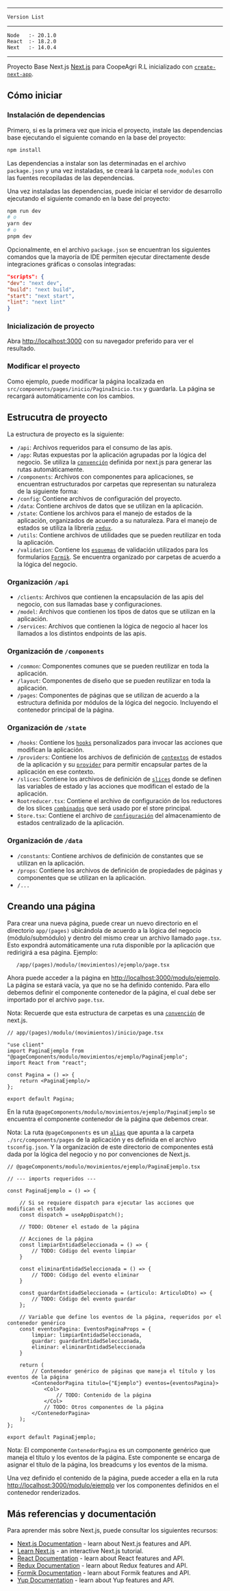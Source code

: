 ------------------------
    Version List
------------------------

    Node   :- 20.1.0
    React  :- 18.2.0
    Next   :- 14.0.4

------------------------

Proyecto Base Next.js [Next.js](https://nextjs.org/) para CoopeAgri R.L inicializado
con [`create-next-app`](https://github.com/vercel/next.js/tree/canary/packages/create-next-app).

## Cómo iniciar

### Instalación de dependencias

Primero, si es la primera vez que inicia el proyecto, instale las dependencias base ejecutando el siguiente comando en
la base del proyecto:

```bash
npm install
```

Las dependencias a instalar son las determinadas en el archivo `package.json` y una vez instaladas, se creará la
carpeta `node_modules` con las fuentes recopiladas de las dependencias.

Una vez instaladas las dependencias, puede iniciar el servidor de desarrollo ejecutando el siguiente comando en la base
del proyecto:

```bash
npm run dev
# o
yarn dev
# o
pnpm dev
```

Opcionalmente, en el archivo `package.json` se encuentran los siguientes comandos que la mayoría de IDE permiten
ejecutar directamente desde integraciones gráficas o consolas integradas:

```json
"scripts": {
"dev": "next dev",
"build": "next build",
"start": "next start",
"lint": "next lint"
}
```

### Inicialización de proyecto

Abra [http://localhost:3000](http://localhost:3000) con su navegador preferido para ver el resultado.

### Modificar el proyecto

Como ejemplo, puede modificar la página localizada en `src/components/pages/inicio/PaginaInicio.tsx` y guardarla. La
página se recargará automáticamente con los cambios.

## Estrucutra de proyecto

La estructura de proyecto es la siguiente:

- `/api`: Archivos requeridos para el consumo de las apis.
- `/app`: Rutas expuestas por la aplicación agrupadas por la lógica del negocio. Se utiliza
  la [`convención`](https://nextjs.org/docs/app/building-your-application/routing/defining-routes) definida por next.js
  para generar las rutas automáticamente.
- `/components`: Archivos con componentes para aplicaciones, se encuentran estructurados por carpetas que representan su
  naturaleza de la siguiente forma:
- `/config`: Contiene archivos de configuración del proyecto.
- `/data`: Contiene archivos de datos que se utilizan en la aplicación.
- `/state`: Contiene los archivos para el manejo de estados de la aplicación, organizados de acuerdo a su naturaleza.
  Para el manejo de estados se utiliza la librería [`redux`](https://react-redux.js.org/).
- `/utils`: Contiene archivos de utilidades que se pueden reutilizar en toda la aplicación.
- `/validation`: Contiene los [`esquemas`](https://yup-docs.vercel.app/docs/typescript) de validación utilizados para
  los formularios [`Formik`](https://formik.org/docs/guides/validation). Se encuentra organizado por carpetas de acuerdo
  a la lógica del negocio.

### Organización `/api`

- `/clients`: Archivos que contienen la encapsulación de las apis del negocio, con sus llamadas base y configuraciones.
- `/model`: Archivos que contienen los tipos de datos que se utilizan en la aplicación.
- `/services`: Archivos que contienen la lógica de negocio al hacer los llamados a los distintos endpoints de las apis.

### Organización de `/components`

- `/common`: Componentes comunes que se pueden reutilizar en toda la aplicación.
- `/layout`: Componentes de diseño que se pueden reutilizar en toda la aplicación.
- `/pages`: Componentes de páginas que se utilizan de acuerdo a la estructura definida por módulos de la lógica del
  negocio. Incluyendo el contenedor principal de la página.

### Organización de `/state`

- `/hooks`: Contiene los [`hooks`](https://react-redux.js.org/api/hooks) personalizados para invocar las acciones que
  modifican la aplicación.
- `/providers`: Contiene los archivos de definición
  de [`contextos`](https://react-redux.js.org/using-react-redux/accessing-store#multiple-stores) de estados de la
  aplicación y su [`provider`](https://react-redux.js.org/api/provider) para permitir encapsular partes de la aplicación
  en ese contexto.
- `/slices`: Contiene los archivos de definición
  de [`slices`](https://react-redux.js.org/tutorials/typescript-quick-start#define-slice-state-and-action-types) donde
  se definen las variables de estado y las acciones que modifican el estado de la aplicación.
- `Rootreducer.tsx`: Contiene el archivo de configuración de los reductores de los
  slices [`combinados`](https://redux.js.org/api/combinereducers/) que será usado por el store principal.
- `Store.tsx`: Contiene el archivo
  de [`configuración`](https://react-redux.js.org/using-react-redux/usage-with-typescript) del almacenamiento de estados
  centralizado de la aplicación.

### Organización de `/data`

- `/constants`: Contiene archivos de definición de constantes que se utilizan en la aplicación.
- `/props`: Contiene los archivos de definición de propiedades de páginas y componentes que se utilizan en la
  aplicación.
- `/...`

## Creando una página

Para crear una nueva página, puede crear un nuevo directorio en el directorio `app/(pages)` ubicándola de acuerdo a la
lógica del negocio (módulo/submódulo) y dentro del mismo crear un archivo llamado `page.tsx`. Esto expondrá
automáticamente una ruta disponible por la aplicación que redirigirá a esa página. Ejemplo:

```
   /app/(pages)/modulo/(movimientos)/ejemplo/page.tsx
```

Ahora puede acceder a la página en [http://localhost:3000/modulo/ejemplo](http://localhost:3000/inicio). La página se
estará
vacía, ya que no se ha definido contenido. Para ello debemos definir el componente contenedor de la página, el cual debe
ser importado por el archivo `page.tsx`.

Nota: Recuerde que esta estructura de carpetas es
una [`convención`](https://nextjs.org/docs/app/building-your-application/routing/defining-routes) de next.js.

```tsx
// app/(pages)/modulo/(movimientos)/inicio/page.tsx

"use client"
import PaginaEjemplo from "@pageComponents/modulo/movimientos/ejemplo/PaginaEjemplo";
import React from "react";

const Pagina = () => {
    return <PaginaEjemplo/>
};

export default Pagina;
```

En la ruta `@pageComponents/modulo/movimientos/ejemplo/PaginaEjemplo` se encuentra el componente contenedor de la página
que debemos crear.

Nota: La ruta `@pageComponents` es un [`alias`](https://nextjs.org/docs/advanced-features/module-path-aliases) que
apunta a la carpeta `./src/components/pages` de la aplicación y es definida en el archivo `tsconfig.json`. Y la
organización de este directorio de componentes está dada por la lógica del negocio y no por convenciones de Next.js.

```tsx
// @pageComponents/modulo/movimientos/ejemplo/PaginaEjemplo.tsx

// --- imports requeridos ---

const PaginaEjemplo = () => {

    // Si se requiere dispatch para ejecutar las acciones que modifican el estado
    const dispatch = useAppDispatch();

    // TODO: Obtener el estado de la página

    // Acciones de la página
    const limpiarEntidadSeleccionada = () => {
        // TODO: Código del evento limpiar
    }

    const eliminarEntidadSeleccionada = () => {
        // TODO: Código del evento eliminar
    }

    const guardarEntidadSeleccionada = (articulo: ArticuloDto) => {
        // TODO: Código del evento guardar
    };

    // Variable que define los eventos de la página, requeridos por el contenedor genérico
    const eventosPagina: EventosPaginaProps = {
        limpiar: limpiarEntidadSeleccionada,
        guardar: guardarEntidadSeleccionada,
        eliminar: eliminarEntidadSeleccionada
    }

    return (
        // Contenedor genérico de páginas que maneja el título y los eventos de la página
        <ContenedorPagina titulo={"Ejemplo"} eventos={eventosPagina}>
            <Col>
                // TODO: Contenido de la página
            </Col>
            // TODO: Otros componentes de la página
        </ContenedorPagina>
    );
};

export default PaginaEjemplo;
```

Nota: El componente `ContenedorPagina` es un componente genérico que maneja el título y los eventos de la página. Este
componente se encarga de asignar el título de la página, los breadcums y los eventos de la misma.

Una vez definido el contenido de la página, puede acceder a ella en la ruta [http://localhost:3000/modulo/ejemplo](http://localhost:3000/modulo/ejemplo) ver los componentes definidos en el contenedor
renderizados.

## Más referencias y documentación

Para aprender más sobre Next.js, puede consultar los siguientes recursos:

- [Next.js Documentation](https://nextjs.org/docs) - learn about Next.js features and API.
- [Learn Next.js](https://nextjs.org/learn) - an interactive Next.js tutorial.
- [React Documentation](https://reactjs.org/docs/getting-started.html) - learn about React features and API.
- [Redux Documentation](https://redux.js.org/introduction/getting-started) - learn about Redux features and API.
- [Formik Documentation](https://formik.org/docs/overview) - learn about Formik features and API.
- [Yup Documentation](https://yup-docs.vercel.app/) - learn about Yup features and API.

